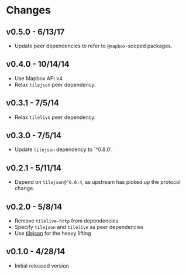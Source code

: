 # Changes

## v0.5.0 - 6/13/17

* Update peer dependencies to refer to `@mapbox`-scoped packages.

## v0.4.0 - 10/14/14

* Use Mapbox API v4
* Relax `tilejson` peer dependency.

## v0.3.1 - 7/5/14

* Relax `tilelive` peer dependency.

## v0.3.0 - 7/5/14

* Update `tilejson` dependency to `^0.8.0'.

## v0.2.1 - 5/11/14

* Depend on `tilejson@^0.6.4`, as upstream has picked up the protocol change.

## v0.2.0 - 5/8/14

* Remove `tilelive-http` from dependencies
* Specify `tilejson` and `tilelive` as peer dependencies
* Use [tilejson](https://github.com/mapbox/node-tilejson) for the heavy lifting

## v0.1.0 - 4/28/14

* Initial released version
